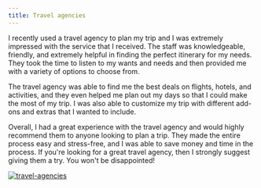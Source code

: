 ```yaml
---
title: Travel agencies
---
```


I recently used a travel agency to plan my trip and I was extremely impressed with the service that I received. The staff was knowledgeable, friendly, and extremely helpful in finding the perfect itinerary for my needs. They took the time to listen to my wants and needs and then provided me with a variety of options to choose from.

The travel agency was able to find me the best deals on flights, hotels, and activities, and they even helped me plan out my days so that I could make the most of my trip. I was also able to customize my trip with different add-ons and extras that I wanted to include.

Overall, I had a great experience with the travel agency and would highly recommend them to anyone looking to plan a trip. They made the entire process easy and stress-free, and I was able to save money and time in the process. If you're looking for a great travel agency, then I strongly suggest giving them a try. You won't be disappointed!

[![travel-agencies](<https://dabuttonfactory.com/button.png?t=CHECK+SERVICE&f=Noto+Sans-Bold&ts=26&tc=fff&hp=45&vp=20&c=11&bgt=unicolored&bgc=4bd42f>)](<https://londonexpertfinder.com/link>)